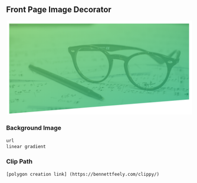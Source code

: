 ## Front Page Image Decorator

![](https://github.com/rgopi2win/advanced-css/blob/master/frontpageimage/img/screenshot.PNG)
### Background Image
	url
	linear gradient
	
### Clip Path
		
	[polygon creation link] (https://bennettfeely.com/clippy/)
